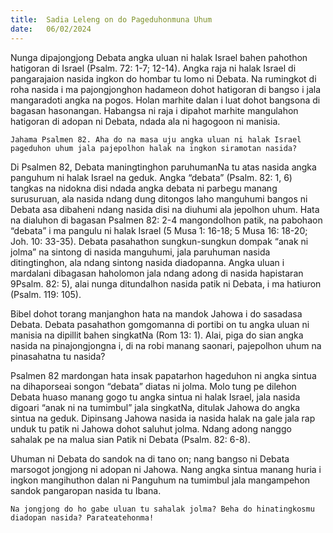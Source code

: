 ```yaml
---
title:  Sadia Leleng on do Pageduhonmuna Uhum
date:   06/02/2024
---
```


Nunga dipajongjong Debata angka uluan ni halak Israel bahen pahothon hatigoran di Israel (Psalm. 72: 1-7; 12-14). Angka raja ni halak Israel di pangarajaion nasida ingkon do hombar tu lomo ni Debata. Na rumingkot di roha nasida i ma pajongjonghon hadameon dohot hatigoran di bangso i jala mangaradoti angka na pogos. Holan marhite dalan i luat dohot bangsona di bagasan hasonangan. Habangsa ni raja i dipahot marhite mangulahon hatigoran di adopan ni Debata, ndada ala ni hagogoon ni manisia.

`Jahama Psalmen 82. Aha do na masa uju angka uluan ni halak Israel pageduhon uhum jala pajepolhon halak na ingkon siramotan nasida?`

Di Psalmen 82, Debata maningtinghon paruhumanNa tu atas nasida angka panguhum ni halak Israel na geduk. Angka “debata” (Psalm. 82: 1, 6) tangkas na nidokna disi ndada angka debata ni parbegu manang surusuruan, ala nasida ndang dung ditongos laho manguhumi bangos ni Debata asa dibaheni ndang nasida disi na diuhumi ala jepolhon uhum. Hata na dialuhon di bagasan Psalmen 82: 2-4 mangondolhon patik, na pabohaon “debata” i ma pangulu ni halak Israel (5 Musa 1: 16-18; 5 Musa 16: 18-20; Joh. 10: 33-35). Debata pasahathon sungkun-sungkun dompak “anak ni jolma” na sintong di nasida manguhumi, jala paruhuman nasida ditingtinghon, ala ndang sintong nasida diadopanna. Angka uluan i mardalani dibagasan haholomon jala ndang adong di nasida hapistaran 9Psalm. 82: 5), alai nunga ditundalhon nasida patik ni Debata, i ma hatiuron (Psalm. 119: 105).

Bibel dohot torang manjanghon hata na mandok Jahowa i do sasadasa Debata. Debata pasahathon gomgomanna di portibi on tu angka uluan ni manisia na dipillit bahen singkatNa (Rom 13: 1). Alai, piga do sian angka nasida na pinajongjongna i, di na robi manang saonari, pajepolhon uhum na pinasahatna tu nasida?

Psalmen 82 mardongan hata insak papatarhon hageduhon ni angka sintua na dihaporseai songon “debata” diatas ni jolma. Molo tung pe dilehon Debata huaso manang gogo tu angka sintua ni halak Israel, jala nasida digoari “anak ni na tumimbul” jala singkatNa, ditulak Jahowa do angka sintua na geduk. Dipinsang Jahowa nasida ia nasida halak na gale jala rap unduk tu patik ni Jahowa dohot saluhut jolma. Ndang adong nanggo sahalak pe na malua sian Patik ni Debata (Psalm. 82: 6-8).

Uhuman ni Debata do sandok na di tano on; nang bangso ni Debata marsogot jongjong ni adopan ni Jahowa. Nang angka sintua manang huria i ingkon mangihuthon dalan ni Panguhum na tumimbul jala mangampehon sandok pangaropan nasida tu Ibana.

`Na jongjong do ho gabe uluan tu sahalak jolma? Beha do hinatingkosmu diadopan nasida? Parateatehonma!`